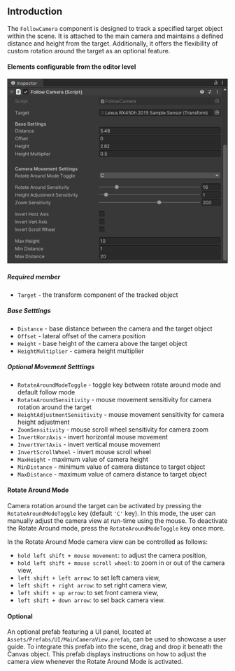 ## Introduction

The `FollowCamera` component is designed to track a specified target object within the scene. It is attached to the main camera and maintains a defined distance and height from the target. Additionally, it offers the flexibility of custom rotation around the target as an optional feature.

#### Elements configurable from the editor level

![main_camera_inspector](main_camera_inspector.png)

##### Required member

- `Target` - the transform component of the tracked object

##### Base Setttings

- `Distance` - base distance between the camera and the target object
- `Offset` - lateral offset of the camera position
- `Height` - base height of the camera above the target object
- `HeightMultiplier` - camera height multiplier

##### Optional Movement Setttings

- `RotateAroundModeToggle` - toggle key between rotate around mode and default follow mode
- `RotateAroundSensitivity` - mouse movement sensitivity for camera rotation around the target
- `HeightAdjustmentSensitivity` - mouse movement sensitivity for camera height adjustment
- `ZoomSensitivity` - mouse scroll wheel sensitivity for camera zoom
- `InvertHorzAxis` - invert horizontal mouse movement
- `InvertVertAxis` - invert vertical mouse movement
- `InvertScrollWheel` - invert mouse scroll wheel
- `MaxHeight` - maximum value of camera height
- `MinDistance` - minimum value of camera distance to target object
- `MaxDistance` - maximum value of camera distance to target object

#### Rotate Around Mode

Camera rotation around the target can be activated by pressing the `RotateAroundModeToggle` key (default `'C'` key). In this mode, the user can manually adjust the camera view at run-time using the mouse. To deactivate the Rotate Around mode, press the `RotateAroundModeToggle` key once more.

In the Rotate Around Mode camera view can be controlled as follows:

- `hold left shift + mouse movement`: to adjust the camera position,
- `hold left shift + mouse scroll wheel`: to zoom in or out of the camera view,
- `left shift + left arrow`: to set left camera view,
- `left shift + right arrow`: to set right camera view,
- `left shift + up arrow`: to set front camera view,
- `left shift + down arrow`: to set back camera view.


#### Optional
An optional prefab featuring a UI panel, located at `Assets/Prefabs/UI/MainCameraView.prefab`, can be used to showcase a user guide. To integrate this prefab into the scene, drag and drop it beneath the Canvas object. This prefab displays instructions on how to adjust the camera view whenever the Rotate Around Mode is activated.
